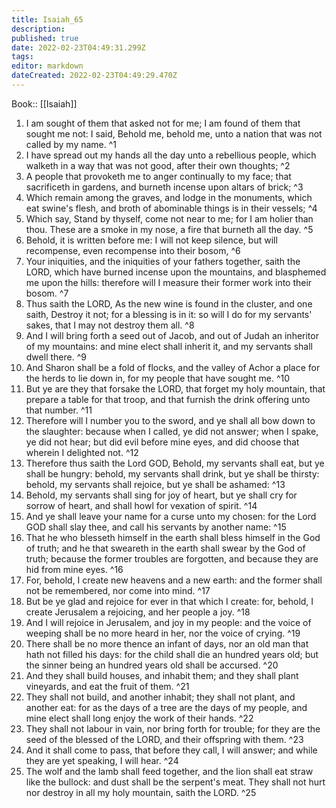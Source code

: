 ```yaml
---
title: Isaiah_65
description: 
published: true
date: 2022-02-23T04:49:31.299Z
tags: 
editor: markdown
dateCreated: 2022-02-23T04:49:29.470Z
---
```


 Book:: [[Isaiah]]
 1. I am sought of them that asked not for me; I am found of them that sought me not: I said, Behold me, behold me, unto a nation that was not called by my name. ^1
 2. I have spread out my hands all the day unto a rebellious people, which walketh in a way that was not good, after their own thoughts; ^2
 3. A people that provoketh me to anger continually to my face; that sacrificeth in gardens, and burneth incense upon altars of brick; ^3
 4. Which remain among the graves, and lodge in the monuments, which eat swine's flesh, and broth of abominable things is in their vessels; ^4
 5. Which say, Stand by thyself, come not near to me; for I am holier than thou. These are a smoke in my nose, a fire that burneth all the day. ^5
 6. Behold, it is written before me: I will not keep silence, but will recompense, even recompense into their bosom, ^6
 7. Your iniquities, and the iniquities of your fathers together, saith the LORD, which have burned incense upon the mountains, and blasphemed me upon the hills: therefore will I measure their former work into their bosom. ^7
 8. Thus saith the LORD, As the new wine is found in the cluster, and one saith, Destroy it not; for a blessing is in it: so will I do for my servants' sakes, that I may not destroy them all. ^8
 9. And I will bring forth a seed out of Jacob, and out of Judah an inheritor of my mountains: and mine elect shall inherit it, and my servants shall dwell there. ^9
 10. And Sharon shall be a fold of flocks, and the valley of Achor a place for the herds to lie down in, for my people that have sought me. ^10
 11. But ye are they that forsake the LORD, that forget my holy mountain, that prepare a table for that troop, and that furnish the drink offering unto that number. ^11
 12. Therefore will I number you to the sword, and ye shall all bow down to the slaughter: because when I called, ye did not answer; when I spake, ye did not hear; but did evil before mine eyes, and did choose that wherein I delighted not. ^12
 13. Therefore thus saith the Lord GOD, Behold, my servants shall eat, but ye shall be hungry: behold, my servants shall drink, but ye shall be thirsty: behold, my servants shall rejoice, but ye shall be ashamed: ^13
 14. Behold, my servants shall sing for joy of heart, but ye shall cry for sorrow of heart, and shall howl for vexation of spirit. ^14
 15. And ye shall leave your name for a curse unto my chosen: for the Lord GOD shall slay thee, and call his servants by another name: ^15
 16. That he who blesseth himself in the earth shall bless himself in the God of truth; and he that sweareth in the earth shall swear by the God of truth; because the former troubles are forgotten, and because they are hid from mine eyes. ^16
 17. For, behold, I create new heavens and a new earth: and the former shall not be remembered, nor come into mind. ^17
 18. But be ye glad and rejoice for ever in that which I create: for, behold, I create Jerusalem a rejoicing, and her people a joy. ^18
 19. And I will rejoice in Jerusalem, and joy in my people: and the voice of weeping shall be no more heard in her, nor the voice of crying. ^19
 20. There shall be no more thence an infant of days, nor an old man that hath not filled his days: for the child shall die an hundred years old; but the sinner being an hundred years old shall be accursed. ^20
 21. And they shall build houses, and inhabit them; and they shall plant vineyards, and eat the fruit of them. ^21
 22. They shall not build, and another inhabit; they shall not plant, and another eat: for as the days of a tree are the days of my people, and mine elect shall long enjoy the work of their hands. ^22
 23. They shall not labour in vain, nor bring forth for trouble; for they are the seed of the blessed of the LORD, and their offspring with them. ^23
 24. And it shall come to pass, that before they call, I will answer; and while they are yet speaking, I will hear. ^24
 25. The wolf and the lamb shall feed together, and the lion shall eat straw like the bullock: and dust shall be the serpent's meat. They shall not hurt nor destroy in all my holy mountain, saith the LORD. ^25
